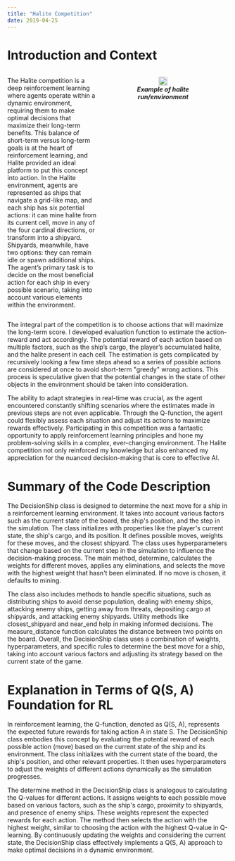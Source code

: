 ```yaml
---
title: "Halite Competition"
date: 2019-04-25
---
```


# Introduction and Context

<div style="display: flex; flex-wrap: wrap; align-items: flex-start;">
  <div style="flex: 1;">
    <p> The Halite competition is a deep reinforcement learning where agents operate within a dynamic environment, requiring them to make optimal decisions that maximize their long-term benefits. This balance of short-term versus long-term goals is at the heart of reinforcement learning, and Halite provided an ideal platform to put this concept into action. In the Halite environment, agents are represented as ships that navigate a grid-like map, and each ship has six potential actions: it can mine halite from its current cell, move in any of the four cardinal directions, or transform into a shipyard. Shipyards, meanwhile, have two options: they can remain idle or spawn additional ships. The agent’s primary task is to decide on the most beneficial action for each ship in every possible scenario, taking into account various elements within the environment. </p>

  </div>
  <div style="flex: 1; min-width: 300px;">
    <figure style="text-align: center; padding-leftP: 5px;">
      <img src='https://www.googleapis.com/download/storage/v1/b/kaggle-user-content/o/inbox%2F3258%2F73a73a0b4a807a7a9e674a40c55f7396%2Fhalite.gif?generation=1594994852379393&alt=media' style='width: auto; height: 30%;  '/>
      <figcaption> <b><i> Example of halite run/environment </i> </b></figcaption>
    </figure>
  </div>
</div>

<p> The integral part of the competition is to choose actions that will maximize the long-term score. I developed evaluation function to estimate the action-reward and act accordingly. The potential reward of each action based on multiple factors, such as the ship’s cargo, the player’s accumulated halite, and the halite present in each cell. The estimation is gets complicated by recursively looking a few time steps ahead so a series of possible actions are considered at once to avoid short-term "greedy" wrong actions. This process is speculative given that the potential changes in the state of other objects in the environment should be taken into consideration. </p>


<p> The ability to adapt strategies in real-time was crucial, as the agent encountered constantly shifting scenarios where the estimates made in previous steps are not even applicable. Through the Q-function, the agent could flexibly assess each situation and adjust its actions to maximize rewards effectively. Participating in this competition was a fantastic opportunity to apply reinforcement learning principles and hone my problem-solving skills in a complex, ever-changing environment. The Halite competition not only reinforced my knowledge but also enhanced my appreciation for the nuanced decision-making that is core to effective AI. </p>

# Summary of the Code Description
The DecisionShip class is designed to determine the next move for a ship in a reinforcement learning environment. It takes into account various factors such as the current state of the board, the ship's position, and the step in the simulation. The class initializes with properties like the player's current state, the ship's cargo, and its position. It defines possible moves, weights for these moves, and the closest shipyard. The class uses hyperparameters that change based on the current step in the simulation to influence the decision-making process. The main method, determine, calculates the weights for different moves, applies any eliminations, and selects the move with the highest weight that hasn't been eliminated. If no move is chosen, it defaults to mining.

The class also includes methods to handle specific situations, such as distributing ships to avoid dense population, dealing with enemy ships, attacking enemy ships, getting away from threats, depositing cargo at shipyards, and attacking enemy shipyards. Utility methods like closest_shipyard and near_end help in making informed decisions. The measure_distance function calculates the distance between two points on the board. Overall, the DecisionShip class uses a combination of weights, hyperparameters, and specific rules to determine the best move for a ship, taking into account various factors and adjusting its strategy based on the current state of the game.

# Explanation in Terms of Q(S, A) Foundation for RL
In reinforcement learning, the Q-function, denoted as Q(S, A), represents the expected future rewards for taking action A in state S. The DecisionShip class embodies this concept by evaluating the potential reward of each possible action (move) based on the current state of the ship and its environment. The class initializes with the current state of the board, the ship's position, and other relevant properties. It then uses hyperparameters to adjust the weights of different actions dynamically as the simulation progresses.

The determine method in the DecisionShip class is analogous to calculating the Q-values for different actions. It assigns weights to each possible move based on various factors, such as the ship's cargo, proximity to shipyards, and presence of enemy ships. These weights represent the expected rewards for each action. The method then selects the action with the highest weight, similar to choosing the action with the highest Q-value in Q-learning. By continuously updating the weights and considering the current state, the DecisionShip class effectively implements a Q(S, A) approach to make optimal decisions in a dynamic environment.


